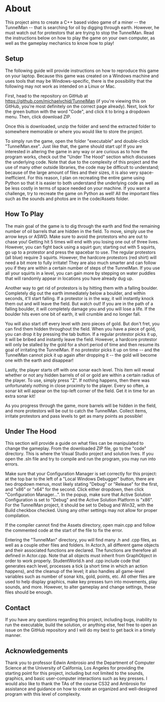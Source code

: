 # About
This project aims to create a C++ based video game of a miner -- the TunnelMan -- that is searching for oil by digging through earth. However, he must watch out for protestors that are trying to stop the TunnelMan. Read the instructions below on how to play the game on your own computer, as well as the gameplay mechanics to know how to play!

## Setup
The following guide will provide instructions on how to reproduce this game on your laptop. Because this game was created on a Windows machine and uses tools that may be Windows-specific, there is the possibility that the following may not work as intended on a Linux or Mac. 

First, head to the repository on GitHub at https://github.com/michaelvchid/TunnelMan (if you're viewing this on GitHub, you're most definitely on the correct page already). Next, look for the green button with the word "Code", and click it to bring a dropdown menu. Then, click download ZIP. 

Once this is downloaded, unzip the folder and send the extracted folder to somewhere memorable or where you would like to store the project. 

To simply run the game, open the folder "executable" and double-click "TunnelMan.exe". Just like that, the game should start up! If you are interested in altering the game in any way or are curious as to how the program works, check out the "Under The Hood" section which discusses the underlying code. Note that due to the complexity of this project and the use of many other outside libraries, the code may be difficult to understand; because of the large amount of files and their sizes, it is also very space-inefficient. For this reason, I plan on recreating the entire game using Python so that it is easier to both understand the underlying code as well as be less costly in terms of space needed on your machine. If you want a challenge, try to recreate the game on Python as well! All the important files such as the sounds and photos are in the code/Assets folder. 

## How To Play
The main goal of the game is to dig through the earth and find the remaining number of oil barrels that are hidden in the field. To move, simply use the arrow keys or ASWD. Make sure to avoid the protestors who are out to chase you! Getting hit 5 times will end with you losing one out of three lives. However, you can fight back using a squirt gun; starting out with 5 squirts, go up to a protestor and press the spacebar to use. The regular protestors (all blue) require 3 squirts. However, the hardcore protestors (red shirt) will need a bit more to fully irritate! They are also much smarter and can follow you if they are within a certain number of steps of the TunnelMan. If you use all your squirts in a level, you can gain more by stepping on water puddles that will randomly appear in locations you have already dug up. 

Another way to get rid of protestors is by hitting them with a falling boulder. Completely dig out the earth immediately below a boulder, and within seconds, it'll start falling. If a protestor is in the way, it will instantly knock them out and will leave the field. But watch out! If you are in the path of a falling boulder, it will completely damage you and you will lose a life. If the boulder hits even one bit of earth, it will crumble and no longer fall. 

You will also start off every level with zero pieces of gold. But don't fret, you can find them hidden throughout the field. When you have a piece of gold, you can drop it by pressing the tab button. If a regular protestor picks it up, it will be bribed and instantly leave the field. However, a hardcore protestor will only be stalled by the gold for a short period of time and then resume its goal of irritating the TunnelMan. If no protestor picks it up on time -- and the TunnelMan cannot pick it up again after dropping it -- the gold will become one with the earth and disappear!

Lastly, the player starts off with one sonar each level. This item will reveal whether or not any hidden barrels of oil or gold are within a certain radius of the player. To use, simply press "Z". If nothing happens, then there was unfortunately nothing in close proximity to the player. Every so often, a sonar kit will appear on the top-left corner of the field. Get it in time for an extra sonar kit!

As you progress through the game, more barrels will be hidden in the field, and more protestors will be out to catch the TunnelMan. Collect items, irritate protestors and pass levels to get as many points as possible!

## Under The Hood
This section will provide a guide on what files can be manipulated to change the gameplay. From the downloaded ZIP file, go to the "code" directory. This is where the Visual Studio project and solution lives. If you open the .sln file and try to compile and run the program, you may run into errors. 

Make sure that your Configuration Manager is set correctly for this project: at the top bar to the left of a "Local Windows Debugger" button, there are two dropdown menus, most likely stating "Debug" or "Release" for the first, and "x86" or "x64" for the second. Click either dropdown, then click "Configuration Manager...". In the popup, make sure that Active Solution Configuration is set to "Debug" and the Active Solution Platform is "x86". For the TunnelMan project, it should be set to Debug and Win32, with the Build checkbox checked. Using any other settings may not allow for proper compilation. 

If the compiler cannot find the Assets directory, open main.cpp and follow the commented code at the start of the file to fix the error. 

Entering the "TunnelMan" directory, you will find many .h and .cpp files, as well as a couple other files and folders. In Actor.h, all different game objects and their associated functions are declared. The functions are therefore all defined in Actor.cpp. Note that all objects must inherit from GraphObject in order to work properly. StudentWorld.h and .cpp include code that generates each level, processes a tick (a short time in which an action happens), and the cleanup of the level; it also handles all game-level variables such as number of sonar kits, gold, points, etc. All other files are used to help display graphics, make key presses turn into movements, play sounds, and more. However, to alter gameplay and change settings, these files should be enough.

## Contact
If you have any questions regarding this project, including bugs, inability to run the executable, build the solution, or anything else, feel free to open an issue on the GitHub repository and I will do my best to get back in a timely manner.

## Acknowledgements
Thank you to professor Edwin Ambrosio and the Department of Computer Science at the University of California, Los Angeles for providing the starting point for this project, including but not limited to the sounds, graphics, and basic user-computer interactions such as key presses. I would also like to thank the TAs of the course CS32 and Ambrosio for assistance and guidance on how to create an organized and well-designed program with this level of complexity. 
